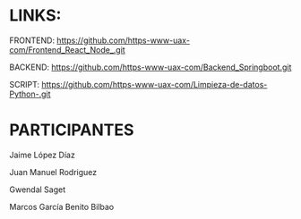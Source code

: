 # LINKS:

FRONTEND: https://github.com/https-www-uax-com/Frontend_React_Node_.git

BACKEND: https://github.com/https-www-uax-com/Backend_Springboot.git

SCRIPT: https://github.com/https-www-uax-com/Limpieza-de-datos-Python-.git

# PARTICIPANTES

Jaime López Díaz

Juan Manuel Rodriguez

Gwendal Saget

Marcos García Benito Bilbao
